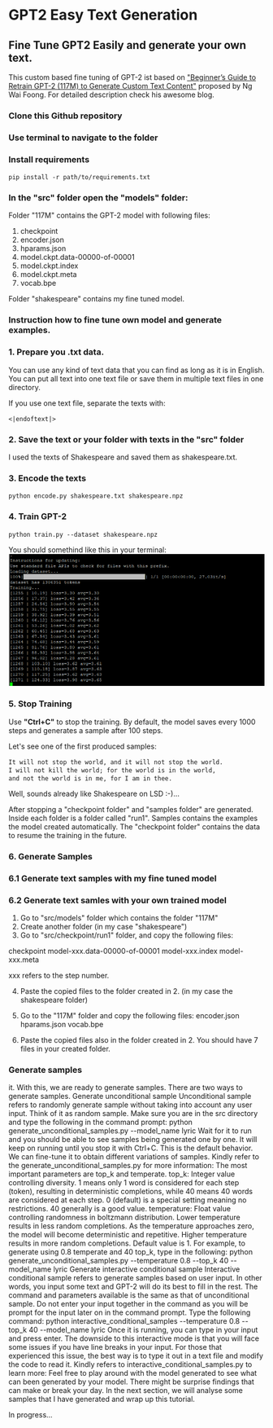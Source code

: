 # GPT2 Easy Text Generation

## Fine Tune GPT2 Easily and generate your own text.

This custom based fine tuning of GPT-2 ist based on ["Beginner’s Guide to Retrain GPT-2 (117M) to Generate Custom Text Content"](https://medium.com/@ngwaifoong92/beginners-guide-to-retrain-gpt-2-117m-to-generate-custom-text-content-8bb5363d8b7f) proposed by Ng Wai Foong. For detailed description check his awesome blog. 

### Clone this Github repository

### Use terminal to navigate to the folder

### Install requirements

```
pip install -r path/to/requirements.txt
```

### In the "src" folder open the "models" folder:

Folder "117M" contains the GPT-2 model with following files: 

1. checkpoint
2. encoder.json
3. hparams.json
4. model.ckpt.data-00000-of-00001
5. model.ckpt.index
6. model.ckpt.meta
7. vocab.bpe

Folder "shakespeare" contains my fine tuned model.

### Instruction how to fine tune own model and generate examples.

### 1. Prepare you .txt data.

You can use any kind of text data that you can find as long as it is in English. 
You can put all text into one text file or save them in multiple text files in one directory. 

If you use one text file, separate the texts with: 

```
<|endoftext|>
```
### 2. Save the text or your folder with texts in the "src" folder 

I used the texts of Shakespeare and saved them as shakespeare.txt.

### 3. Encode the texts

```
python encode.py shakespeare.txt shakespeare.npz
```

### 4. Train GPT-2

```
python train.py --dataset shakespeare.npz 
```
You should somethind like this in your terminal:
![alt text](training.PNG "Training Process")

### 5. Stop Training

Use __"Ctrl+C"__ to stop the training.
By default, the model saves every 1000 steps and generates a sample after 100 steps. 

Let's see one of the first produced samples:

```
It will not stop the world, and it will not stop the world. 
I will not kill the world; for the world is in the world,
and not the world is in me, for I am in thee.
```
Well, sounds already like Shakespeare on LSD :-)...

After stopping a "checkpoint folder" and "samples folder" are generated. 
Inside each folder is a folder called "run1". 
Samples contains the examples the model created automatically. 
The "checkpoint folder" contains the data to resume the training in the future. 

### 6. Generate Samples

### 6.1 Generate text samples with my fine tuned model

### 6.2 Generate text samles with your own trained model 

1. Go to "src/models" folder which contains the folder "117M"
2. Create another folder (in my case "shakespeare") 
3. Go to "src/checkpoint/run1" folder, and copy the following files:

checkpoint
model-xxx.data-00000-of-00001
model-xxx.index
model-xxx.meta

xxx refers to the step number. 

4. Paste the copied files to the folder created in 2. (in my case the shakespeare folder)

5. Go to the "117M" folder and copy the following files:
encoder.json
hparams.json
vocab.bpe

6. Paste the copied files also in the folder created in 2. You should have 7 files in your created folder. 

### Generate samples

it. With this, we are ready to generate samples. There are two ways to generate samples.
Generate unconditional sample
Unconditional sample refers to randomly generate sample without taking into account any user input. Think of it as random sample. Make sure you are in the src directory and type the following in the command prompt:
python generate_unconditional_samples.py --model_name lyric
Wait for it to run and you should be able to see samples being generated one by one. It will keep on running until you stop it with Ctrl+C. This is the default behavior. We can fine-tune it to obtain different variations of samples. Kindly refer to the generate_unconditional_samples.py for more information:
The most important parameters are top_k and temperate.
top_k: Integer value controlling diversity. 1 means only 1 word is considered for each step (token), resulting in deterministic completions, while 40 means 40 words are considered at each step. 0 (default) is a special setting meaning no restrictions. 40 generally is a good value.
temperature: Float value controlling randomness in boltzmann distribution. Lower temperature results in less random completions. As the temperature approaches zero, the model will become deterministic and repetitive. Higher temperature results in more random completions. Default value is 1.
For example, to generate using 0.8 temperate and 40 top_k, type in the following:
python generate_unconditional_samples.py --temperature 0.8 --top_k 40 --model_name lyric
Generate interactive conditional sample
Interactive conditional sample refers to generate samples based on user input. In other words, you input some text and GPT-2 will do its best to fill in the rest. The command and parameters available is the same as that of unconditional sample. Do not enter your input together in the command as you will be prompt for the input later on in the command prompt. Type the following command:
python interactive_conditional_samples --temperature 0.8 --top_k 40 --model_name lyric
Once it is running, you can type in your input and press enter. The downside to this interactive mode is that you will face some issues if you have line breaks in your input. For those that experienced this issue, the best way is to type it out in a text file and modify the code to read it. Kindly refers to interactive_conditional_samples.py to learn more:
Feel free to play around with the model generated to see what can been generated by your model. There might be surprise findings that can make or break your day. In the next section, we will analyse some samples that I have generated and wrap up this tutorial.








In progress...
